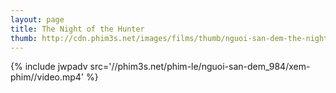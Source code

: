 ```yaml
---
layout: page
title: The Night of the Hunter
thumb: http://cdn.phim3s.net/images/films/thumb/nguoi-san-dem-the-night-of-the-hunter-1955.jpg
---
```

{% include jwpadv src='//phim3s.net/phim-le/nguoi-san-dem_984/xem-phim//video.mp4' %}
